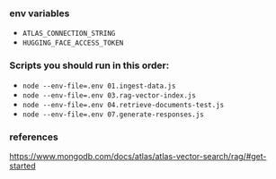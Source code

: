 ### env variables

- `ATLAS_CONNECTION_STRING`
- `HUGGING_FACE_ACCESS_TOKEN`

### Scripts you should run in this order:

- `node --env-file=.env 01.ingest-data.js`
- `node --env-file=.env 03.rag-vector-index.js`
- `node --env-file=.env 04.retrieve-documents-test.js`
- `node --env-file=.env 07.generate-responses.js`

### references

https://www.mongodb.com/docs/atlas/atlas-vector-search/rag/#get-started
